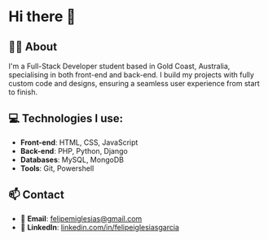 # Hi there 👋

## 👨‍💻 About 
I'm a Full-Stack Developer student based in Gold Coast, Australia, specialising in both front-end and back-end.
I build my projects with fully custom code and designs, ensuring a seamless user experience from start to finish.

## 💻 Technologies I use:
- **Front-end**: HTML, CSS, JavaScript
- **Back-end**: PHP, Python, Django
- **Databases**: MySQL, MongoDB
- **Tools**: Git, Powershell

## 📫 Contact
- 📧 **Email**: felipemiglesias@gmail.com
- 💼 **LinkedIn**: [linkedin.com/in/felipeiglesiasgarcia](https://www.linkedin.com/in/felipeiglesiasgarcia/)

